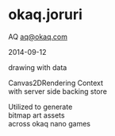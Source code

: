 okaq.joruri
===========

AQ <aq@okaq.com>

2014-09-12

drawing with data

Canvas2DRendering Context   
with server side backing store   

Utilized to generate   
bitmap art assets   
across okaq nano games   


